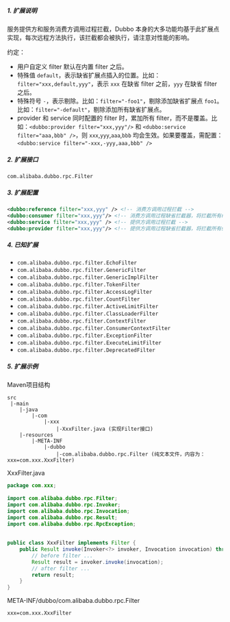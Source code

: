 ##### 1. 扩展说明

服务提供方和服务消费方调用过程拦截，Dubbo 本身的大多功能均基于此扩展点实现，每次远程方法执行，该拦截都会被执行，请注意对性能的影响。

约定：

* 用户自定义 filter 默认在内置 filter 之后。
* 特殊值 `default`，表示缺省扩展点插入的位置。比如：`filter="xxx,default,yyy"`，表示 `xxx` 在缺省 filter 之前，`yyy` 在缺省 filter 之后。
* 特殊符号 `-`，表示剔除。比如：`filter="-foo1"`，剔除添加缺省扩展点 `foo1`。比如：`filter="-default"`，剔除添加所有缺省扩展点。
* provider 和 service 同时配置的 filter 时，累加所有 filter，而不是覆盖。比如：`<dubbo:provider filter="xxx,yyy"/>` 和 `<dubbo:service filter="aaa,bbb" />`，则 `xxx`,`yyy`,`aaa`,`bbb` 均会生效。如果要覆盖，需配置：`<dubbo:service filter="-xxx,-yyy,aaa,bbb" />`

##### 2. 扩展接口

`com.alibaba.dubbo.rpc.Filter`

##### 3. 扩展配置

```xml
<dubbo:reference filter="xxx,yyy" /> <!-- 消费方调用过程拦截 -->
<dubbo:consumer filter="xxx,yyy"/> <!-- 消费方调用过程缺省拦截器，将拦截所有reference -->
<dubbo:service filter="xxx,yyy" /> <!-- 提供方调用过程拦截 -->
<dubbo:provider filter="xxx,yyy"/> <!-- 提供方调用过程缺省拦截器，将拦截所有service -->
```

##### 4. 已知扩展

* `com.alibaba.dubbo.rpc.filter.EchoFilter`
* `com.alibaba.dubbo.rpc.filter.GenericFilter`
* `com.alibaba.dubbo.rpc.filter.GenericImplFilter`
* `com.alibaba.dubbo.rpc.filter.TokenFilter`
* `com.alibaba.dubbo.rpc.filter.AccessLogFilter`
* `com.alibaba.dubbo.rpc.filter.CountFilter`
* `com.alibaba.dubbo.rpc.filter.ActiveLimitFilter`
* `com.alibaba.dubbo.rpc.filter.ClassLoaderFilter`
* `com.alibaba.dubbo.rpc.filter.ContextFilter`
* `com.alibaba.dubbo.rpc.filter.ConsumerContextFilter`
* `com.alibaba.dubbo.rpc.filter.ExceptionFilter`
* `com.alibaba.dubbo.rpc.filter.ExecuteLimitFilter`
* `com.alibaba.dubbo.rpc.filter.DeprecatedFilter`

##### 5. 扩展示例

Maven项目结构

```
src
 |-main
    |-java
        |-com
            |-xxx
                |-XxxFilter.java (实现Filter接口)
    |-resources
        |-META-INF
            |-dubbo
                |-com.alibaba.dubbo.rpc.Filter (纯文本文件，内容为：xxx=com.xxx.XxxFilter)
```

XxxFilter.java

```java
package com.xxx;
 
import com.alibaba.dubbo.rpc.Filter;
import com.alibaba.dubbo.rpc.Invoker;
import com.alibaba.dubbo.rpc.Invocation;
import com.alibaba.dubbo.rpc.Result;
import com.alibaba.dubbo.rpc.RpcException;
 
 
public class XxxFilter implements Filter {
    public Result invoke(Invoker<?> invoker, Invocation invocation) throws RpcException {
        // before filter ...
        Result result = invoker.invoke(invocation);
        // after filter ...
        return result;
    }
}
```

META-INF/dubbo/com.alibaba.dubbo.rpc.Filter

```
xxx=com.xxx.XxxFilter
```